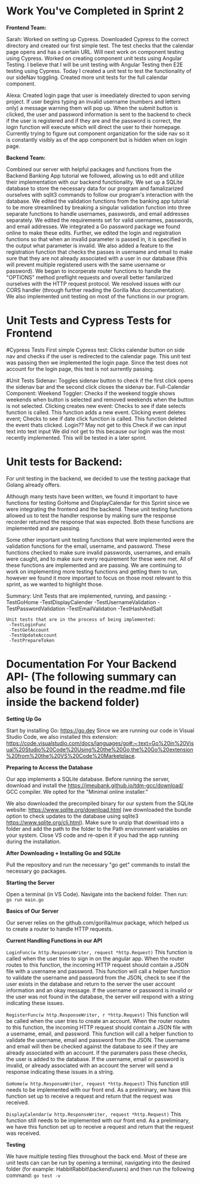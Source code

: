 # **Work You've Completed in Sprint 2**

**Frontend Team:**

Sarah: Worked on setting up Cypress. Downloaded Cypress to the correct directory and created our first simple test. The test checks that the calendar page opens and has a certain URL. Will next work on component testing using Cypress. Worked on creating component unit tests using Angular Testing. I believe that I will be unit testing with Angular Testing then E2E testing using Cypress. Today I created a unit test to test the functionality of our sideNav toggling. Created more unit tests for the full calendar component.

Alexa: Created login page that user is imeediately directed to upon serving project. If user begins typing an invalid username (numbers and letters only) a message warning them will pop up. When the submit button is clicked, the user and password information is sent to the backend to check if the user is registered and if they are and the password is correct, the login function will execute which will direct the user to their homepage. Currently trying to figure out component organization for the side nav so it is constantly visibly as of the app component but is hidden when on login page.

**Backend Team:**

Combined our server with helpful packages and functions from the Backend Banking App tutorial we followed, allowing us to edit and utilize their implementation with our backend functionality. We set up a SQLite database to store the necessary data for our program and famalizarized ourselves with sqlit3 commands to follow our program's interaction with the database. We edited the validation functions from the banking app tutorial to be more streamlined by breaking a singular validation function into three separate functions to handle usernames, passwords, and email addresses separately. We edited the requirements set for valid usernames, passwords, and email addresses. We integrated a Go password package we found online to make these edits. Further, we edited the login and registration functions so that when an invalid parameter is passed in, it is specified in the output what parameter is invalid. We also added a feature to the registration function that checks the passes in username and email to make sure that they are not already associated with a user in our database (this will prevent multiple registered users with the same username or password). We began to incorperate router functions to handle the "OPTIONS" method preflight requests and overall better familarized ourselves with the HTTP request protocol. We resolved issues with our CORS handler (through further reading the Gorilla Mux doccumentation). We also implemented unit testing on most of the functions in our program.

# **Unit Tests and Cypress Tests for Frontend**
#Cypress Tests
First simple Cypress test: Clicks calendar button on side nav and checks if the user is redirected to the calendar page. This unit test was passing then we implemented the login page. Since the test does not account for the login page, this test is not surrently passing.

#Unit Tests
Sidenav: Toggles sidenav button to check if the first click opens the sidenav bar and the second click closes the sidenav bar.
Full-Calendar Component: 
    Weekend Toggler: Checks if the weekend toggle shows weekends when button is selected and removed weekends when the button is not selected.
    Clicking creates new event: Checks to see if date selects function is called. This function adds a new event. 
    Clicking event deletes event; Checks to see if date click function is called. This function deleted the event thats clicked.
Login?? May not get to this
    Check if we can input text into text input
    We did not get to this because our login was the most recently implemented. This will be tested in a later sprint.

# **Unit tests for Backend:**
For unit testing in the backend, we decided to use the testing package that Golang already offers. 

Although many tests have been written, we found it important to have functions for testing GoHome and DisplayCalendar for this Sprint since we were integrating the frontend and the backend. These unit testing functions allowed us to test the handler response by making sure the response recorder returned the response that was expected. Both these functions are implemented and are passing. 

Some other important unit testing functions that were implemented were the validation functions for the email, username, and password. These functions checked to make sure invalid passwords, usernames, and emails were caught, and to make sure every requirement for these were met. All of these functions are implemented and are passing. We are continuing to work on implementing more testing functions and getting them to run, however we found it more important to focus on those most relevant to this sprint, as we wanted to highlight those.

Summary:
    Unit Tests that are implemented, running, and passing:
        -TestGoHome
        -TestDisplayCalender
        -TestUsernameValidation
        -TestPasswordValidation
        -TestEmailValidation
        -TestHashAndSalt

    Unit tests that are in the process of being implemented:
     -TestLoginFunc
     -TestGetAccount 
     -TestUpdateAccount
     -TestPrepareToken


# **Documentation For Your Backend API- (The following summary can also be found in the readme.md file inside the backend folder)**

**Setting Up Go**

Start by installing Go: https://go.dev
Since we are running our code in Visual Studio Code, we also installed this extension: https://code.visualstudio.com/docs/languages/go#:~:text=Go%20in%20Visual%20Studio%20Code%20Using%20the%20Go,the%20Go%20extension%20from%20the%20VS%20Code%20Marketplace.



**Preparing to Access the Database**

Our app implements a SQLite database. Before running the server, download and install the https://jmeubank.github.io/tdm-gcc/download/ GCC compiler. We opted for the "Minimal online installer." 

We also downloaded the precompiled binary for our system from the SQLite website: https://www.sqlite.org/download.html (we downloaded the bundle option to check updates to the database using sqlite3 https://www.sqlite.org/cli.html). Make sure to unzip that download into a folder and add the path to the folder to the Path environment variables on your system. Close VS code and re-open it if you had the app running during the installation.

**After Downloading + Installing Go and SQLite**

Pull the repository and run the necessary "go get" commands to install the necessary go packages.

**Starting the Server**

Open a terminal (in VS Code). Navigate into the backend folder. Then run: ```go run main.go```

**Basics of Our Server**

Our server relies on the github.com/gorilla/mux package, which helped us to create a router to handle HTTP requests.

**Current Handling Functions in our API**

```LoginFunc(w http.ResponseWriter, request *http.Request)```
This function is called when the user tries to sign in on the angular app. When the router routes to this function, the incoming HTTP request should contain a JSON file with a username and password. This function will call a helper function to validate the username and password from the JSON, check to see if the user exists in the database and return to the server the user account information and an okay message. If the username or password is invalid or the user was not found in the database, the server will respond with a string indicating these issues.

```RegisterFunc(w http.ResponseWriter, r *http.Request)```
This function will be called when the user tries to create an account. When the router routes to this function, the incoming HTTP request should contain a JSON file with a username, email, and password. This function will call a helper function to validate the username, email and password from the JSON. The username and email will then be checked against the database to see if they are already associated with an account. If the paramaters pass these checks, the user is added to the database. If the username, email or password is invalid, or already associated with an account the server will send a response indicating these issues in a string.

```GoHome(w http.ResponseWriter, request *http.Request)```
This function still needs to be implemented with our front end. As a preliminary, we have this function set up to receive a request and return that the request was received.

```DisplayCalendar(w http.ResponseWriter, request *http.Request)```
This function still needs to be implemented with our front end. As a preliminary, we have this function set up to receive a request and return that the request was received.

**Testing**

We have multiple testing files throughout the back end. Most of these are unit tests can can be run by opening a terminal, navigating into the desired folder (for example: HabbitRabbit\backend\users) and then run the following command: ```go test -v```
